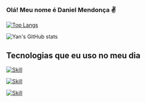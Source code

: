 ### Olá! Meu nome é Daniel Mendonça ✌️



[![Top Langs](https://github-readme-stats.vercel.app/api/top-langs/?username=Jappaz&hide_progress=false&theme=onedark)](https://github.com/anuraghazra/github-readme-stats)

![Yan's GitHub stats](https://github-readme-stats.vercel.app/api?username=Jappaz&show_icons=true&theme=onedark)

## Tecnologias que eu uso no meu dia

[![Skill](https://img.shields.io/badge/JavaScript-F7DF1E?style=for-the-badge&logo=javascript&logoColor=black)](https://web.dio.me/users/Damen7?tab=skills)

[![Skill](https://img.shields.io/badge/CSS-239120?&style=for-the-badge&logo=css3&logoColor=white)](https://web.dio.me/users/Damen7?tab=skills)

[![Skill](https://img.shields.io/badge/HTML-239120?style=for-the-badge&logo=html5&logoColor=white)](https://web.dio.me/users/Damen7?tab=skills)
